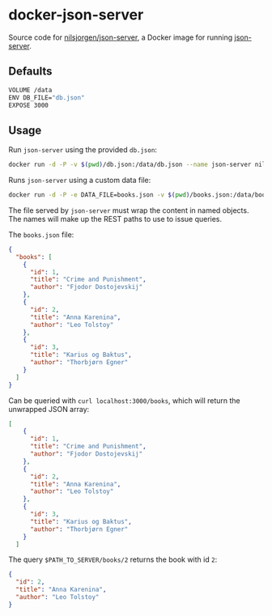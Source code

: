 # docker-json-server

Source code for [nilsjorgen/json-server](https://hub.docker.com/r/nilsjorgen/json-server), a Docker image for running [json-server](https://github.com/typicode/json-server).

## Defaults

```sh
VOLUME /data
ENV DB_FILE="db.json"
EXPOSE 3000
```

## Usage

Run `json-server` using the provided `db.json`:

```sh
docker run -d -P -v $(pwd)/db.json:/data/db.json --name json-server nilsjorgen/json-server:17-alpine
```

Runs `json-server` using a custom data file:

```sh
docker run -d -P -e DATA_FILE=books.json -v $(pwd)/books.json:/data/books.json --name json-server nilsjorgen/json-server:1
```

The file served by `json-server` must wrap the content in named objects. The names will make up the REST paths to use to issue queries.

The `books.json` file:

```json
{
  "books": [
    {
      "id": 1,
      "title": "Crime and Punishment",
      "author": "Fjodor Dostojevskij"
    },
    {
      "id": 2,
      "title": "Anna Karenina",
      "author": "Leo Tolstoy"
    },
    {
      "id": 3,
      "title": "Karius og Baktus",
      "author": "Thorbjørn Egner"
    }
  ]
}
```

Can be queried with `curl localhost:3000/books`, which will return the unwrapped JSON array:

```json
[
    {
      "id": 1,
      "title": "Crime and Punishment",
      "author": "Fjodor Dostojevskij"
    },
    {
      "id": 2,
      "title": "Anna Karenina",
      "author": "Leo Tolstoy"
    },
    {
      "id": 3,
      "title": "Karius og Baktus",
      "author": "Thorbjørn Egner"
    }
  ]
```

The query `$PATH_TO_SERVER/books/2` returns the book with id `2`:

```json
{
  "id": 2,
  "title": "Anna Karenina",
  "author": "Leo Tolstoy"
}
```
